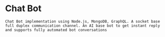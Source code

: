 # Chat Bot

`Chat Bot implementation using Node.js, MongoDB, GraphQL. A socket base full duplex communication channel. An AI base bot to get instant reply and supports fully automated bot conversations`
